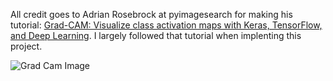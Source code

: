 All credit goes to Adrian Rosebrock at pyimagesearch for making his tutorial: [Grad-CAM: Visualize class activation maps with Keras, TensorFlow, and Deep Learning](https://www.pyimagesearch.com/2020/03/09/grad-cam-visualize-class-activation-maps-with-keras-tensorflow-and-deep-learning/). I largely followed that tutorial when implenting this project.

![Grad Cam Image](gradCamPhoto.png 'Image from Grad Cam paper')